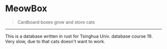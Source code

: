 MeowBox
===========

> Cardboard boxes grow and store cats

---

This is a database written in rust for Tsinghua Univ. database course 19. Very slow, due to that cats doesn't want to work.
